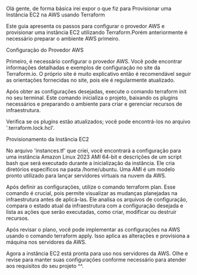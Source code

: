 Olá gente, de forma básica irei expor o que fiz para
Provisionar uma Instância EC2 na AWS usando Terraform

Este guia apresenta os passos para configurar o provedor AWS e provisionar uma instância EC2 utilizando Terraform.Porém anteriormente é necessário preparar o ambiente AWS primeiro.

Configuração do Provedor AWS

Primeiro, é necessário configurar o provedor AWS. Você pode encontrar informações detalhadas e exemplos de configuração no site da Terraform.io. O próprio site é muito explicativo então é recomendável seguir as orientações fornecidas no site, pois ele é regularmente atualizado.

Após obter as configurações desejadas, execute o comando terraform init no seu terminal. Este comando inicializa o projeto, baixando os plugins necessários e preparando o ambiente para criar e gerenciar recursos de infraestrutura.

Verifica se os plugins estão atualizados; você pode encontrá-los no arquivo '.terraform.lock.hcl'.

Provisionamento da Instância EC2

No arquivo 'instances.tf' que criei, você encontrará a configuração para uma instância Amazon Linux 2023 AMI 64-bit e descrições de um script bash que será executado durante a inicialização da instância. Ele cria diretórios específicos na pasta /home/ubuntu.
Uma AMI é um modelo pronto utilizado para lançar servidores virtuais na nuvem da AWS.

Após definir as configurações, utilize o comando terraform plan. Esse comando é crucial, pois permite visualizar as mudanças planejadas na infraestrutura antes de aplicá-las. Ele analisa os arquivos de configuração, compara o estado atual da infraestrutura com a configuração desejada e lista as ações que serão executadas, como criar, modificar ou destruir recursos.

Após revisar o plano, você pode implementar as configurações na AWS usando o comando terraform apply. Isso aplica as alterações e provisiona a máquina nos servidores da AWS.

Agora a instância EC2 está pronta para uso nos servidores da AWS. Olhe e revise para manter suas configurações conforme necessário para atender aos requisitos do seu projeto ^^.

